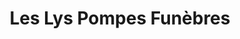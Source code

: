 ---
title: "Les Lys Pompes Funèbres"
url: /saint-louis/les-lys-pompes-funebres/
shop: Bestattungen
---